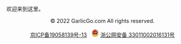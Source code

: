 <!-- # GarlicGo.com -->

欢迎来到这里。


<!-- Footer -->
<div align="center">
    <p class="a2021SemiDesignAllRi">© 2022 GarlicGo.com All rights reserved.</p>
    <a href="https://beian.miit.gov.cn/" target="_blank" class="beianText" rel="noreferrer">京ICP备19058139号-13</a>&nbsp;&nbsp;
    <img src="./images/beian.png" class="image45" alt="">
    <a href="http://www.beian.gov.cn/portal/registerSystemInfo?recordcode=33011002016131" target="_blank" class="beianText" rel="noreferrer">浙公网安备 33011002016131号</a>
</div>

